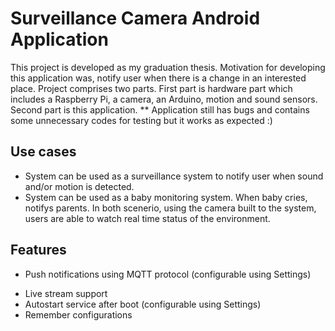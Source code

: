 # Surveillance Camera Android Application

This project is developed as my graduation thesis. Motivation for developing this application was, notify user when there is a change in an interested place. Project comprises two parts. First part is hardware part which includes a Raspberry Pi, a camera, an Arduino, motion and sound sensors. Second part is this application.
** Application still has bugs and contains some unnecessary codes for testing but it works as expected :)

## Use cases 

- System can be used as a surveillance system to notify user when sound and/or motion is detected.
- System can be used as a baby monitoring system. When baby cries, notifys parents.
In both scenerio, using the camera built to the system, users are able to watch real time status of the environment.

## Features

- Push notifications using MQTT protocol (configurable using Settings)
* Live stream support
* Autostart service after boot (configurable using Settings)
* Remember configurations

